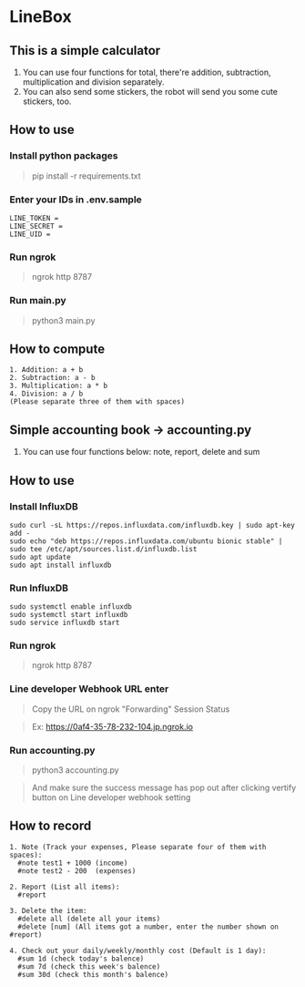 # LineBox

## This is a simple calculator
1. You can use four functions for total, there're addition, subtraction, multiplication and division separately.
2. You can also send some stickers, the robot will send you some cute stickers, too.

## How to use
### Install python packages
> pip install -r requirements.txt
### Enter your IDs in .env.sample
```
LINE_TOKEN =
LINE_SECRET =
LINE_UID =
```
### Run ngrok
> ngrok http 8787
### Run main.py
> python3 main.py

## How to compute
```
1. Addition: a + b
2. Subtraction: a - b
3. Multiplication: a * b
4. Division: a / b
(Please separate three of them with spaces)
```

## Simple accounting book -> accounting.py
1. You can use four functions below: note, report, delete and sum

## How to use
### Install InfluxDB
```
sudo curl -sL https://repos.influxdata.com/influxdb.key | sudo apt-key add -
sudo echo "deb https://repos.influxdata.com/ubuntu bionic stable" | sudo tee /etc/apt/sources.list.d/influxdb.list
sudo apt update
sudo apt install influxdb
```
### Run InfluxDB
```
sudo systemctl enable influxdb
sudo systemctl start influxdb
sudo service influxdb start
```
### Run ngrok
> ngrok http 8787
### Line developer Webhook URL enter
> Copy the URL on ngrok "Forwarding" Session Status 

> Ex: https://0af4-35-78-232-104.jp.ngrok.io
### Run accounting.py
> python3 accounting.py

> And make sure the success message has pop out after clicking vertify button on Line developer webhook setting

## How to record
```
1. Note (Track your expenses, Please separate four of them with spaces): 
  #note test1 + 1000 (income)
  #note test2 - 200  (expenses)
  
2. Report (List all items): 
  #report

3. Delete the item: 
  #delete all (delete all your items)
  #delete [num] (All items got a number, enter the number shown on #report)
  
4. Check out your daily/weekly/monthly cost (Default is 1 day): 
  #sum 1d (check today's balence)
  #sum 7d (check this week's balence)
  #sum 30d (check this month's balence)
```
